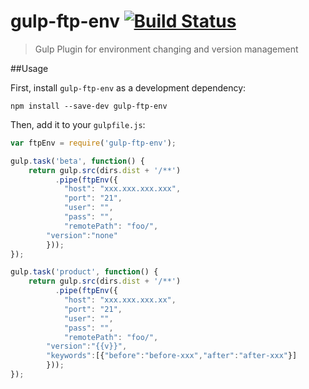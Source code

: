 gulp-ftp-env [![Build Status](https://travis-ci.org/devWayne/gulp-ftp-env.svg?branch=master)](https://travis-ci.org/devWayne/gulp-ftp-env)
============
> Gulp Plugin for environment changing and version management 

##Usage

First, install `gulp-ftp-env` as a development dependency:   

```shell
npm install --save-dev gulp-ftp-env
```
Then, add it to your `gulpfile.js`:   

```javascript
var ftpEnv = require('gulp-ftp-env');   

gulp.task('beta', function() {   
    return gulp.src(dirs.dist + '/**')   
      	  .pipe(ftpEnv({   
            "host": "xxx.xxx.xxx.xxx",   
            "port": "21",   
            "user": "",   
            "pass": "",   
            "remotePath": "foo/",   
	    "version":"none"   
        }));   	
});   

gulp.task('product', function() {   
    return gulp.src(dirs.dist + '/**')   
      	  .pipe(ftpEnv({   
            "host": "xxx.xxx.xxx.xx",   
            "port": "21",   
            "user": "",   
            "pass": "",   
            "remotePath": "foo/",   
	    "version":"{{v}}",   
	    "keywords":[{"before":"before-xxx","after":"after-xxx"}]   
        }));   
});   
```
